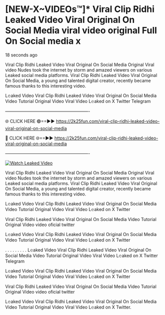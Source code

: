 # [NEW-X~VIDEOs™]* Viral Clip Ridhi Leaked Video Viral Original On Social Media viral video original Full On Social media x

18 seconds ago

Viral Clip Ridhi Leaked Video Viral Original On Social Media Original Viral video Nudes took the internet by storm and amazed viewers on various Leaked social media platforms. Viral Clip Ridhi Leaked Video Viral Original On Social Media, a young and talented digital creator, recently became famous thanks to this interesting video.

L𝚎aked Video Viral Clip Ridhi Leaked Video Viral Original On Social Media Video Tutorial Original Video Viral Video L𝚎aked on X Twitter Telegram

———————————————————-

🌐 CLICK HERE 🟢==►► https://2k25fun.com/viral-clip-ridhi-leaked-video-viral-original-on-social-media

🔴 CLICK HERE 🌐==►► https://2k25fun.com/viral-clip-ridhi-leaked-video-viral-original-on-social-media

———————————————————-

[![Watch Leaked Video](https://miro.medium.com/v2/resize:fit:828/format:webp/1*cilzJN44JGOrTw9NJCrNHA.gif "Watch Leaked Video")](https://2k25fun.com/viral-clip-ridhi-leaked-video-viral-original-on-social-media)

Viral Clip Ridhi Leaked Video Viral Original On Social Media Original Viral video Nudes took the internet by storm and amazed viewers on various Leaked social media platforms. Viral Clip Ridhi Leaked Video Viral Original On Social Media, a young and talented digital creator, recently became famous thanks to this interesting video.

L𝚎aked Video Viral Clip Ridhi Leaked Video Viral Original On Social Media Video Tutorial Original Video Viral Video L𝚎aked on X Twitter

Viral Clip Ridhi Leaked Video Viral Original On Social Media Video Tutorial Original Video video oficial twitter

L𝚎aked Video Viral Clip Ridhi Leaked Video Viral Original On Social Media Video Tutorial Original Video Viral Video L𝚎aked on X Twitter

. . . . . . . . . L𝚎aked Video Viral Clip Ridhi Leaked Video Viral Original On Social Media Video Tutorial Original Video Viral Video L𝚎aked on X Twitter Telegram

L𝚎aked Video Viral Clip Ridhi Leaked Video Viral Original On Social Media Video Tutorial Original Video Viral Video L𝚎aked on X Twitter

Viral Clip Ridhi Leaked Video Viral Original On Social Media Video Tutorial Original Video video oficial twitter

L𝚎aked Video Viral Clip Ridhi Leaked Video Viral Original On Social Media Video Tutorial Original Video Viral Video L𝚎aked on X Twitter.